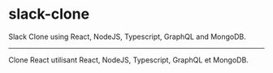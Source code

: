 # slack-clone

Slack Clone using React, NodeJS, Typescript, GraphQL and MongoDB.

-----

Clone React utilisant React, NodeJS, Typescript, GraphQL et MongoDB.

